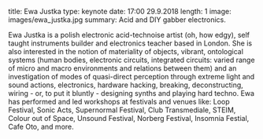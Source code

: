 title: Ewa Justka
type: keynote
date: 17:00 29.9.2018
length: 1
image: images/ewa_justka.jpg
summary: Acid and DIY gabber electronics.

Ewa Justka is a polish electronic acid-technoise artist (oh, how edgy), self taught instruments builder and electronics teacher based in London. She is also interested in the notion of materiality of objects, vibrant, ontological systems (human bodies, electronic circuits, integrated circuits: varied range of micro and macro environments and relations between them) and an investigation of modes of quasi-direct perception through extreme light and sound actions, electronics, hardware hacking, breaking, deconstructing, wiring - or, to put it bluntly - designing synths and playing hard techno. Ewa has performed and led workshops at festivals and venues like: Loop Festival, Sonic Acts, Supernormal Festival, Club Transmediale, STEIM, Colour out of Space, Unsound Festival, Norberg Festival, Insomnia Festial, Cafe Oto, and more.
